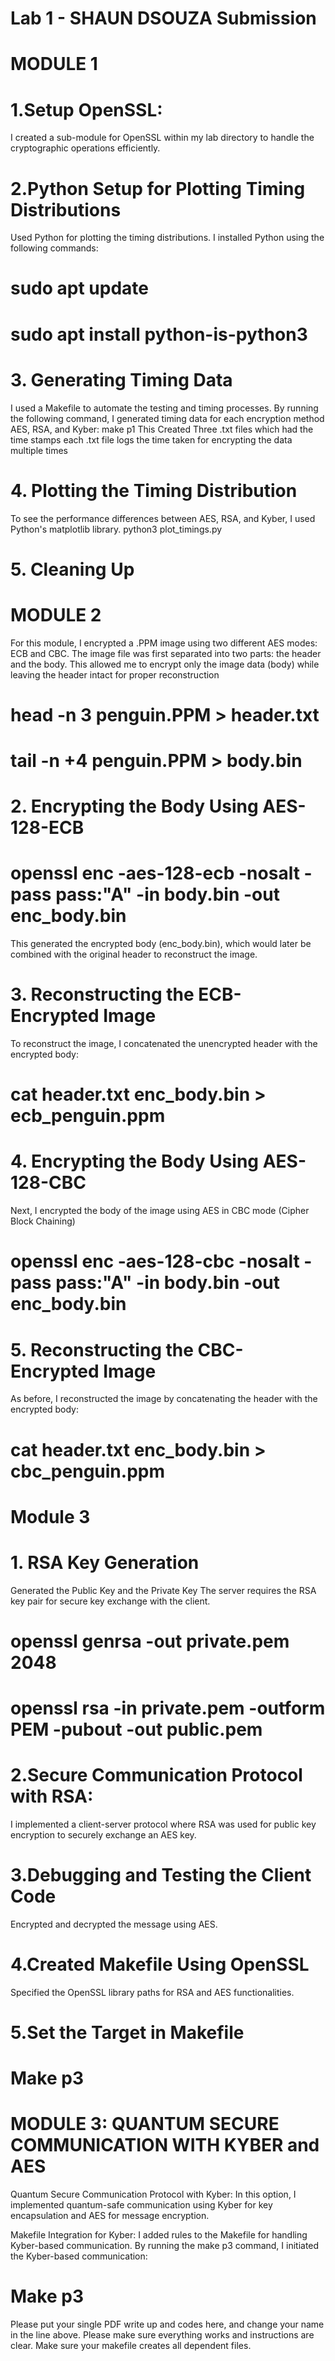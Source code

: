 # Lab 1 - **SHAUN DSOUZA** Submission
# MODULE 1
# 1.Setup OpenSSL:
I created a sub-module for OpenSSL within my lab directory to handle the cryptographic operations efficiently.

# 2.Python Setup for Plotting Timing Distributions
Used Python for plotting the timing distributions. I installed Python using the following commands:
# sudo apt update
# sudo apt install python-is-python3

# 3. Generating Timing Data
I used a Makefile to automate the testing and timing processes. By running the following command, I generated timing data for each encryption method AES, RSA, and Kyber:
make p1
This Created Three .txt files which had the time stamps each .txt file logs the time taken for encrypting the data multiple times
# 4. Plotting the Timing Distribution
To see the performance differences between AES, RSA, and Kyber, I used Python's matplotlib library.
python3 plot_timings.py
# 5. Cleaning Up

# MODULE 2
For this module, I encrypted a .PPM image using two different AES modes: ECB and CBC. The image file was first separated into two parts: the header and the body. This allowed me to encrypt only the image data (body) while leaving the header intact for proper reconstruction
# head -n 3 penguin.PPM > header.txt
# tail -n +4 penguin.PPM > body.bin

# 2. Encrypting the Body Using AES-128-ECB
# openssl enc -aes-128-ecb -nosalt -pass pass:"A" -in body.bin -out enc_body.bin
This generated the encrypted body (enc_body.bin), which would later be combined with the original header to reconstruct the image.

# 3. Reconstructing the ECB-Encrypted Image
To reconstruct the image, I concatenated the unencrypted header with the encrypted body:
# cat header.txt enc_body.bin > ecb_penguin.ppm

# 4. Encrypting the Body Using AES-128-CBC
Next, I encrypted the body of the image using AES in CBC mode (Cipher Block Chaining)
# openssl enc -aes-128-cbc -nosalt -pass pass:"A" -in body.bin -out enc_body.bin

# 5. Reconstructing the CBC-Encrypted Image
As before, I reconstructed the image by concatenating the header with the encrypted body:
# cat header.txt enc_body.bin > cbc_penguin.ppm

# Module 3 
# 1. RSA Key Generation
Generated the Public Key and the Private Key The server requires the RSA key pair for secure key exchange with the client.
# openssl genrsa -out private.pem 2048
# openssl rsa -in private.pem -outform PEM -pubout -out public.pem

# 2.Secure Communication Protocol with RSA:
I implemented a client-server protocol where RSA was used for public key encryption to securely exchange an AES key.
# 3.Debugging and Testing the Client Code
Encrypted and decrypted the message using AES.
# 4.Created Makefile Using OpenSSL
Specified the OpenSSL library paths for RSA and AES functionalities.
# 5.Set the Target in Makefile 
# Make p3 

# MODULE 3: QUANTUM SECURE COMMUNICATION WITH KYBER and AES
Quantum Secure Communication Protocol with Kyber:
In this option, I implemented quantum-safe communication using Kyber for key encapsulation and AES for message encryption. 

Makefile Integration for Kyber:
I added rules to the Makefile for handling Kyber-based communication. By running the make p3 command, I initiated the Kyber-based communication:
# Make p3

Please put your single PDF write up and codes here, and change your name in the line above. Please make sure everything works and instructions are clear. Make sure your makefile creates all dependent files.